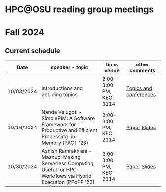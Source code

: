 # HPC@OSU reading group meetings



# Fall 2024 
## Current schedule

| Date | speaker - topic | time, venue | other comments |
| ---- | -------------- | ----------- | -------------- |
| 10/03/2024 | Introductions and deciding topics  |2:00-3:00 PM, KEC 3114 | [Topics and conferences ](https://docs.google.com/document/d/1zh655IOWGPfhNsCJ9yTJiSgqTVexG1pwZwA78Om6NA8/edit?usp=sharing)
| 10/16/2024 | Nanda Velugoti - SimplePIM: A Software Framework for Productive and Efficient Processing-in-Memory (PACT '23) | 2:00-3:00 PM, KEC 2114 | [Paper](https://people.inf.ethz.ch/omutlu/pub/SimplePIM_pact23.pdf) [Slides](https://people.inf.ethz.ch/omutlu/pub/SimplePIM_pact23-talk.pdf) |
| 10/30/2024 | Ashish Ramrakhiani - Mashup: Making Serverless Computing Useful for HPC Workflows via Hybrid Execution (PPoPP '22) | 2:00-3:00 PM, KEC 2114 | [Paper](https://dl-acm-org.oregonstate.idm.oclc.org/doi/pdf/10.1145/3503221.3508407) [Slides](https://docs.google.com/presentation/d/1HayEGnNjH4LYAonmoEj4O9xt8YsApMDyafpgzCEEesI/edit?usp=sharing) |

